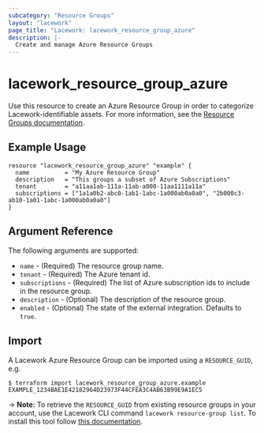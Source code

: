```yaml
---
subcategory: "Resource Groups"
layout: "lacework"
page_title: "Lacework: lacework_resource_group_azure"
description: |-
  Create and manage Azure Resource Groups
---
```


# lacework\_resource\_group\_azure

Use this resource to create an Azure Resource Group in order to categorize Lacework-identifiable assets.
For more information, see the [Resource Groups documentation](https://support.lacework.com/hc/en-us/articles/360041727354-Resource-Groups).

## Example Usage

```hcl
resource "lacework_resource_group_azure" "example" {
  name          = "My Azure Resource Group"
  description   = "This groups a subset of Azure Subscriptions"
  tenant        = "a11aa1ab-111a-11ab-a000-11aa1111a11a"
  subscriptions = ["1a1a0b2-abc0-1ab1-1abc-1a000ab0a0a0", "2b000c3-ab10-1a01-1abc-1a000ab0a0a0"]
}
```

## Argument Reference

The following arguments are supported:

* `name` - (Required) The resource group name.
* `tenant` - (Required) The Azure tenant id.
* `subscriptions` - (Required) The list of Azure subscription ids to include in the resource group.
* `description` - (Optional) The description of the resource group.
* `enabled` - (Optional) The state of the external integration. Defaults to `true`.

## Import

A Lacework Azure Resource Group can be imported using a `RESOURCE_GUID`, e.g.

```
$ terraform import lacework_resource_group_azure.example EXAMPLE_1234BAE1E42182964D23973F44CFEA3C4AB63B99E9A1EC5
```
-> **Note:** To retrieve the `RESOURCE_GUID` from existing resource groups in your account, use the
Lacework CLI command `lacework resource-group list`. To install this tool follow
[this documentation](https://docs.lacework.com/cli/).
